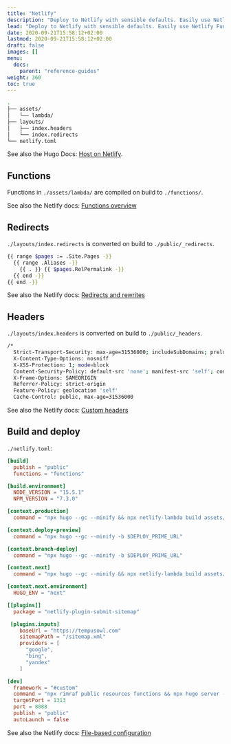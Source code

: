 ```yaml
---
title: "Netlify"
description: "Deploy to Netlify with sensible defaults. Easily use Netlify Functions, Netlify Redirects, and Netlify Headers."
lead: "Deploy to Netlify with sensible defaults. Easily use Netlify Functions, Netlify Redirects, and Netlify Headers."
date: 2020-09-21T15:58:12+02:00
lastmod: 2020-09-21T15:58:12+02:00
draft: false
images: []
menu:
  docs:
    parent: "reference-guides"
weight: 360
toc: true
---
```


```bash
.
├── assets/
│   └── lambda/
├── layouts/
│   ├── index.headers
│   └── index.redirects
└── netlify.toml
```

See also the Hugo Docs: [Host on Netlify](https://gohugo.io/hosting-and-deployment/hosting-on-netlify/).

## Functions

Functions in `./assets/lambda/` are compiled on build to `./functions/`.

See also the Netlify docs: [Functions overview](https://docs.netlify.com/functions/overview/)

## Redirects

`./layouts/index.redirects` is converted on build to `./public/_redirects`.

```bash
{{ range $pages := .Site.Pages -}}
  {{ range .Aliases -}}
    {{ . }} {{ $pages.RelPermalink -}}
  {{ end -}}
{{ end -}}
```

See also the Netlify docs: [Redirects and rewrites](https://docs.netlify.com/routing/redirects/)

## Headers

`./layouts/index.headers` is converted on build to `./public/_headers`.

```bash
/*
  Strict-Transport-Security: max-age=31536000; includeSubDomains; preload
  X-Content-Type-Options: nosniff
  X-XSS-Protection: 1; mode=block
  Content-Security-Policy: default-src 'none'; manifest-src 'self'; connect-src 'self'; font-src 'self'; img-src 'self'; script-src 'self'; style-src 'self'
  X-Frame-Options: SAMEORIGIN
  Referrer-Policy: strict-origin
  Feature-Policy: geolocation 'self'
  Cache-Control: public, max-age=31536000
```

See also the Netlify docs: [Custom headers](https://docs.netlify.com/routing/headers/)

## Build and deploy

`./netlify.toml`:

```toml
[build]
  publish = "public"
  functions = "functions"

[build.environment]
  NODE_VERSION = "15.5.1"
  NPM_VERSION = "7.3.0"

[context.production]
  command = "npx hugo --gc --minify && npx netlify-lambda build assets/lambda"

[context.deploy-preview]
  command = "npx hugo --gc --minify -b $DEPLOY_PRIME_URL"

[context.branch-deploy]
  command = "npx hugo --gc --minify -b $DEPLOY_PRIME_URL"

[context.next]
  command = "npx hugo --gc --minify && npx netlify-lambda build assets/lambda"

[context.next.environment]
  HUGO_ENV = "next"

[[plugins]]
  package = "netlify-plugin-submit-sitemap"

 [plugins.inputs]
    baseUrl = "https://tempusowl.com"
    sitemapPath = "/sitemap.xml"
    providers = [
      "google",
      "bing",
      "yandex"
    ]

[dev]
  framework = "#custom"
  command = "npx rimraf public resources functions && npx hugo server --bind=0.0.0.0 --disableFastRender"
  targetPort = 1313
  port = 8888
  publish = "public"
  autoLaunch = false

```

See also the Netlify docs: [File-based configuration](https://docs.netlify.com/configure-builds/file-based-configuration/)
